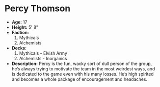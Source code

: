 
# Percy Thomson

- **Age:** 17
- **Height:** 5' 8"
- **Faction:** 
  1. Mythicals 
  2. Alchemists
- **Decks:** 
  1. Mythicals - Elvish Army
  2. Alchemists - Inorganics 
- **Description:**
Percy is the fun, wacky sort of dull person of the group, he’s always trying to motivate the team in the most weirdest ways, 
and is dedicated to the game even with his many losses. He’s high spirited and becomes a whole package of encouragement and headaches.
